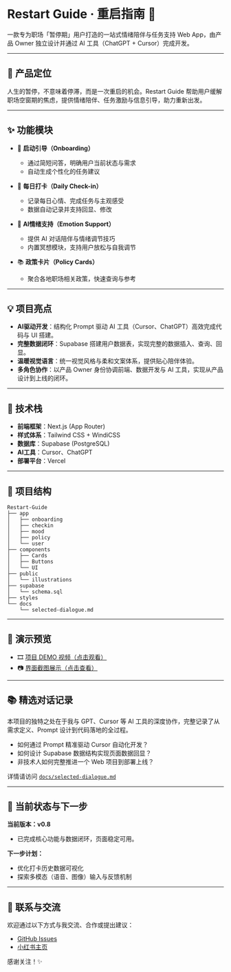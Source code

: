 # Restart Guide · 重启指南 🧭

一款专为职场「暂停期」用户打造的一站式情绪陪伴与任务支持 Web App，由产品 Owner 独立设计并通过 AI 工具（ChatGPT + Cursor）完成开发。

---

## 🌟 产品定位

人生的暂停，不意味着停滞，而是一次重启的机会。Restart Guide 帮助用户缓解职场空窗期的焦虑，提供情绪陪伴、任务激励与信息引导，助力重新出发。

---

## ✨ 功能模块

- 📌 **启动引导（Onboarding）**

  - 通过简短问答，明确用户当前状态与需求
  - 自动生成个性化的任务建议

- 📝 **每日打卡（Daily Check-in）**

  - 记录每日心情、完成任务与主观感受
  - 数据自动记录并支持回显、修改

- 🤖 **AI情绪支持（Emotion Support）**

  - 提供 AI 对话陪伴与情绪调节技巧
  - 内置冥想模块，支持用户放松与自我调节

- 📚 **政策卡片（Policy Cards）**

  - 聚合各地职场相关政策，快速查询与参考

---

## 💡 项目亮点

- **AI驱动开发**：结构化 Prompt 驱动 AI 工具（Cursor、ChatGPT）高效完成代码与 UI 搭建。
- **完整数据闭环**：Supabase 搭建用户数据表，实现完整的数据插入、查询、回显。
- **温暖视觉语言**：统一视觉风格与柔和文案体系，提供贴心陪伴体验。
- **多角色协作**：以产品 Owner 身份协调前端、数据开发与 AI 工具，实现从产品设计到上线的闭环。

---

## 🧰 技术栈

- **前端框架**：Next.js (App Router)
- **样式体系**：Tailwind CSS + WindiCSS
- **数据库**：Supabase (PostgreSQL)
- **AI工具**：Cursor、ChatGPT
- **部署平台**：Vercel

---

## 📂 项目结构

```
Restart-Guide
├── app
│   ├── onboarding
│   ├── checkin
│   ├── mood
│   ├── policy
│   └── user
├── components
│   ├── Cards
│   ├── Buttons
│   └── UI
├── public
│   └── illustrations
├── supabase
│   └── schema.sql
├── styles
└── docs
    └── selected-dialogue.md
```

---

## 📸 演示预览

- 🎞️ [项目 DEMO 视频（点击观看）](#)
- 📷 [界面截图展示（点击查看）](#)

---

## 📚 精选对话记录

本项目的独特之处在于我与 GPT、Cursor 等 AI 工具的深度协作，完整记录了从需求定义、Prompt 设计到代码落地的全过程。

- 如何通过 Prompt 精准驱动 Cursor 自动化开发？
- 如何设计 Supabase 数据结构实现页面数据回显？
- 非技术人如何完整推进一个 Web 项目到部署上线？

详情请访问 [`docs/selected-dialogue.md`](#)

---

## 🚧 当前状态与下一步

**当前版本：v0.8**

- 已完成核心功能与数据闭环，页面稳定可用。

**下一步计划：**

- 优化打卡历史数据可视化
- 探索多模态（语音、图像）输入与反馈机制

---

## 🤝 联系与交流

欢迎通过以下方式与我交流、合作或提出建议：

- [GitHub Issues](#)
- [小红书主页](#)

感谢关注！✨
